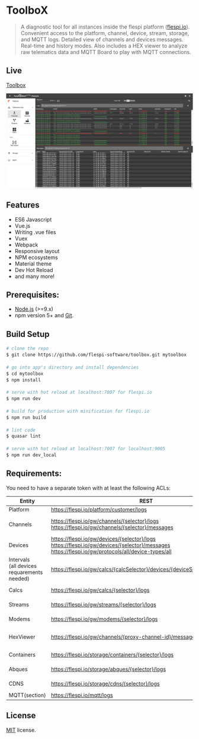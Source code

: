 # ToolboX

> A diagnostic tool for all instances inside the flespi platform ([flespi.io](https://flespi.io)). Convenient access to the platform, channel, device, stream, storage, and MQTT logs. Detailed view of channels and devices messages. Real-time and history modes. Also includes a HEX viewer to analyze raw telematics data and MQTT Board to play with MQTT connections.

## Live
[Toolbox](https://toolbox.flespi.io/)

![Screenshot](/misc/screenshot.png?raw=true "ToolboX")

## Features
* ES6 Javascript
* Vue.js
* Writing .vue files
* Vuex
* Webpack
* Responsive layout
* NPM ecosystems
* Material theme
* Dev Hot Reload
* and many more!

## Prerequisites:

- [Node.js](https://nodejs.org/en/) (>=9.x)
- npm version 5+ and [Git](https://git-scm.com/).

## Build Setup

``` bash
# clone the repo
$ git clone https://github.com/flespi-software/toolbox.git mytoolbox

# go into app's directory and install dependencies
$ cd mytoolbox
$ npm install

# serve with hot reload at localhost:7007 for flespi.io
$ npm run dev

# build for production with minification for flespi.io
$ npm run build

# lint code
$ quasar lint

# serve with hot reload at localhost:7007 for localhost:9005
$ npm run dev_local
```

## Requirements:
You need to have a separate token with at least the following ACLs:

| Entity | REST | MQTT |
|---|---|---|
| Platform | https://flespi.io/platform/customer/logs | flespi/log/platform/customer/+/# |
| Channels | https://flespi.io/gw/channels/{selector}/logs<br />https://flespi.io/gw/channels/{selector}/messages | flespi/state/gw/channels/{selector}<br />flespi/log/gw/channels/{selector}/#<br />flespi/message/gw/channels/{selector}/+ |
| Devices | https://flespi.io/gw/devices/{selector}/logs<br />https://flespi.io/gw/devices/{selector}/messages<br />https://flespi.io/gw/protocols/all/device-types/all | flespi/state/gw/devices/{selector}<br />flespi/log/gw/devices/{selector}/#<br />flespi/message/gw/devices/{selector}/# |
| Intervals<br/>(all devices requarements needed) | https://flespi.io/gw/calcs/{calcSelector}/devices/{deviceSelector}/intervals/all | flespi/state/gw/calcs/+/devices/+/+<br/>flespi/state/gw/calcs/+ |
| Calcs | https://flespi.io/gw/calcs/{selector}/logs | flespi/state/gw/calcs/{selector}<br />flespi/log/gw/calcs/{selector}/# |
| Streams | https://flespi.io/gw/streams/{selector}/logs | state/gw/streams/{selector}<br />flespi/log/gw/streams/{selector}/# |
| Modems | https://flespi.io/gw/modems/{selector}/logs | flespi/state/gw/modems/{selector}<br />flespi/log/gw/modems/{selector}/# |
| HexViewer | https://flespi.io/gw/channels/{proxy-channel-id}/messages | flespi/state/gw/channels/{selector}<br />flespi/message/gw/channels/{proxy-channel-id}/+ |
| Containers | https://flespi.io/storage/containers/{selector}/logs | flespi/state/storage/containers/{selector}<br />flespi/log/storage/containers/{selector}/# |
| Abques | https://flespi.io/storage/abques/{selector}/logs | flespi/state/storage/abques/{selector}<br />flespi/log/storage/abques/{selector}/# |
| CDNS | https://flespi.io/storage/cdns/{selector}/logs | flespi/state/storage/cdns/{selector}<br />flespi/log/storage/cdns/{selector}/# |
| MQTT(section) | https://flespi.io/mqtt/logs | flespi/log/mqtt/+/# |


## License
[MIT](https://github.com/flespi-software/Toolbox/blob/master/LICENSE) license.
